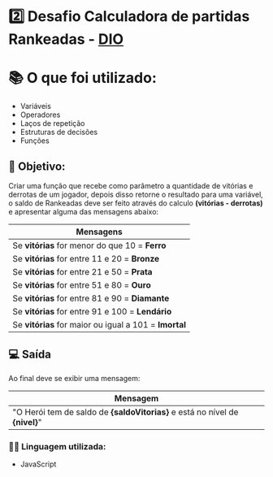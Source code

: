 # 2️⃣ Desafio Calculadora de partidas Rankeadas - [DIO](https://www.dio.me)

# 📚 O que foi utilizado:
- Variáveis
- Operadores
- Laços de repetição
- Estruturas de decisões
- Funções

## 📌 Objetivo:
Criar uma função que recebe como parâmetro a quantidade de vitórias e derrotas de um jogador, depois disso retorne o resultado para uma variável, o saldo de Rankeadas deve ser feito através do calculo **(vitórias - derrotas)** e apresentar alguma das mensagens abaixo:

| **Mensagens**| 
| ------------- | 
| Se **vitórias** for menor do que 10 = **Ferro**|
| Se **vitórias** for entre 11 e 20 = **Bronze**|
| Se **vitórias** for entre 21 e 50 = **Prata**|
| Se **vitórias** for entre 51 e 80 = **Ouro**|
| Se **vitórias** for entre 81 e 90 = **Diamante**|
| Se **vitórias** for entre 91 e 100 = **Lendário**|
| Se **vitórias** for maior ou igual a 101 = **Imortal**|


## 💻 Saída
Ao final deve se exibir uma mensagem:

| **Mensagem**| 
| ------------- | 
| "O Herói tem de saldo de **{saldoVitorias}** e está no nível de **{nivel}**"|

### 👨‍💻 Linguagem utilizada:
- JavaScript
